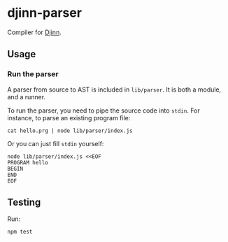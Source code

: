 # djinn-parser

Compiler for [Djinn](https://github.com/djinn-games).

## Usage

### Run the parser

A parser from source to AST is included in `lib/parser`. It is both a module, and a runner.

To run the parser, you need to pipe the source code into `stdin`. For instance, to parse an existing program file:

```
cat hello.prg | node lib/parser/index.js
```

Or you can just fill `stdin` yourself:

```
node lib/parser/index.js <<EOF
PROGRAM hello
BEGIN
END
EOF
```

## Testing

Run:

```
npm test
```
